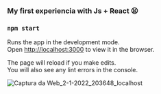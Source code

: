 ### My first experiencia with Js + React 😫

### `npm start`

Runs the app in the development mode.<br />
Open [http://localhost:3000](http://localhost:3000) to view it in the browser.

The page will reload if you make edits.<br />
You will also see any lint errors in the console.

![Captura da Web_2-1-2022_203648_localhost](https://user-images.githubusercontent.com/82245801/147892549-266cb535-2323-4558-94bb-fedb0e0b2c99.jpeg)
